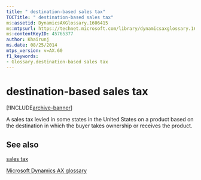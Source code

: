 ```yaml
---
title: " destination-based sales tax"
TOCTitle: " destination-based sales tax"
ms:assetid: DynamicsAXGlossary.1606415
ms:mtpsurl: https://technet.microsoft.com/library/dynamicsaxglossary.1606415(v=AX.60)
ms:contentKeyID: 45765377
author: Khairunj
ms.date: 08/25/2014
mtps_version: v=AX.60
f1_keywords:
- Glossary.destination-based sales tax
---
```


# destination-based sales tax


[!INCLUDE[archive-banner](includes/archive-banner.md)]

A sales tax levied in some states in the United States on a product based on the destination in which the buyer takes ownership or receives the product.

## See also

[sales tax](sales-tax.md)

[Microsoft Dynamics AX glossary](glossary/microsoft-dynamics-ax-glossary.md)

  


